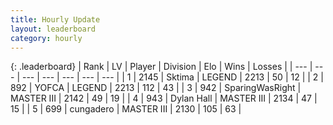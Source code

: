 ```yaml
---
title: Hourly Update
layout: leaderboard
category: hourly
---
```


{: .leaderboard}
| Rank | LV | Player | Division | Elo | Wins | Losses |
| --- | --- | --- | --- | --- | --- | --- |
| <span data-change="0">1</span> | 2145 | <span title="ID: 353063">Sktima</span> | LEGEND | <span data-change="0">2213</span> | <span data-change="0">50</span> | <span data-change="0">12</span> |
| <span data-change="0">2</span> | 892 | <span title="ID: 650820">YOFCA</span> | LEGEND | <span data-change="0">2213</span> | <span data-change="0">112</span> | <span data-change="0">43</span> |
| <span data-change="0">3</span> | 942 | <span title="ID: 402846">SparingWasRight</span> | MASTER III | <span data-change="0">2142</span> | <span data-change="0">49</span> | <span data-change="0">19</span> |
| <span data-change="0">4</span> | 943 | <span title="ID: 174294">Dylan Hall</span> | MASTER III | <span data-change="0">2134</span> | <span data-change="0">47</span> | <span data-change="0">15</span> |
| <span data-change="0">5</span> | 699 | <span title="ID: 54134">cungadero</span> | MASTER III | <span data-change="0">2130</span> | <span data-change="0">105</span> | <span data-change="0">63</span> |